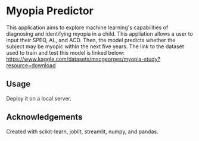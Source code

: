 # Myopia Predictor

This application aims to explore machine learning's capabilities of diagnosing and identifying myopia in a child. This appliation allows
a user to input their SPEQ, AL, and ACD. Then, the model predicts whether the subject may be myopic within the next five years.
The link to the dataset used to train and test this model is linked below:
https://www.kaggle.com/datasets/mscgeorges/myopia-study?resource=download

## Usage
Deploy it on a local server.

## Acknowledgements

Created with scikit-learn, joblit, streamlit, numpy, and pandas. 
